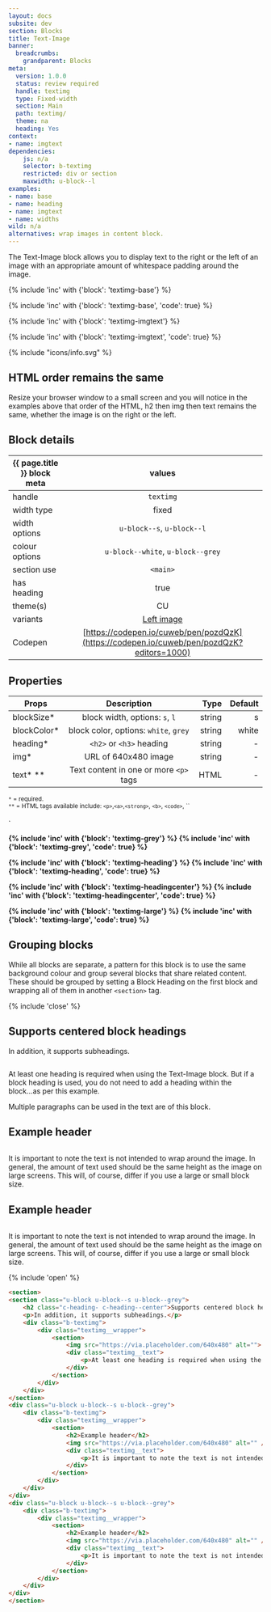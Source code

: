 ```yaml
---
layout: docs
subsite: dev
section: Blocks
title: Text-Image
banner:
  breadcrumbs:
    grandparent: Blocks
meta:
  version: 1.0.0
  status: review required
  handle: textimg
  type: Fixed-width
  section: Main
  path: textimg/
  theme: na
  heading: Yes
context: 
- name: imgtext
dependencies:
    js: n/a
    selector: b-textimg
    restricted: div or section
    maxwidth: u-block--l
examples:
- name: base
- name: heading
- name: imgtext
- name: widths
wild: n/a
alternatives: wrap images in content block.
---
```


The Text-Image block allows you to display text to the right or the left of an image with an appropriate amount of whitespace padding around the image.

{% include 'inc' with {'block': 'textimg-base'} %}

{% include 'inc' with {'block': 'textimg-base', 'code': true} %}

{% include 'inc' with {'block': 'textimg-imgtext'} %}

{% include 'inc' with {'block': 'textimg-imgtext', 'code': true} %}

 <div class="c-alert c-alert--info c-alert--icon u-hide-s">
    {% include "icons/info.svg" %}
    <h2>HTML order remains the same</h2>
    <p>Resize your browser window to a small screen and you will notice in the examples above that order of the HTML, h2 then img then text remains the same, whether the image is on the right or the left.</p>
</div>

## Block details

| {{ page.title }}  block meta   |  values
| --------------| :-------------------------------------:
| handle              | `textimg` 
| width type          | fixed     
| width options       | `u-block--s`, `u-block--l`   
| colour options      | `u-block--white`, `u-block--grey`  
| section use         | `<main>`                                      
| has heading         | true
| theme(s)            | CU
| variants            | <a href="#left-image">Left image</a>
| Codepen             | [https://codepen.io/cuweb/pen/pozdQzK](https://codepen.io/cuweb/pen/pozdQzK?editors=1000)

## Properties

| Props        | Description              | Type  | Default 
| --------------| :-------------------------------------:| -------:| -:|
| blockSize*    | block width, options: `s`, `l`           | string  | s |
| blockColor*   | block color, options: `white`, `grey`           | string  | white | 
| heading*       | `<h2>` or `<h3>` heading | string  | -
| img*       | URL of 640x480 image | string  | -
| text* ** | Text content in one or more `<p>` tags  | HTML | -

<small>`*` = required.</small><br>
<small>`**` = HTML tags available include: `<p>`,`<a>`,`<strong>`, `<b>`, `<code>`, ``<h4>`</small>


{% include 'inc' with {'block': 'textimg-grey'} %}
{% include 'inc' with {'block': 'textimg-grey', 'code': true} %}

{% include 'inc' with {'block': 'textimg-heading'} %}
{% include 'inc' with {'block': 'textimg-heading', 'code': true} %}

{% include 'inc' with {'block': 'textimg-headingcenter'} %}
{% include 'inc' with {'block': 'textimg-headingcenter', 'code': true} %}


{% include 'inc' with {'block': 'textimg-large'} %}
{% include 'inc' with {'block': 'textimg-large', 'code': true} %}

## Grouping blocks

While all blocks are separate, a pattern for this block is to use the same background colour and group several blocks that share related content. These should be grouped by setting a Block Heading on the first block and wrapping all of them in another `<section>` tag.

{% include 'close' %}

<section>
<section class="u-block u-block--s u-block--grey">
    <h2 class="c-heading- c-heading--center">Supports centered block headings</h2>
    <p>In addition, it supports subheadings.</p>
    <div class="b-textimg">
        <div class="textimg__wrapper">
            <section>
                <img src="https://via.placeholder.com/640x480" alt="">
                <div class="textimg__text">
                    <p>At least one heading is required when using the Text-Image block. But if a block heading is used, you do not need to add a heading within the block...as per this example.</p><p>Multiple paragraphs can be used in the text are of this block.</p>
                </div>
            </section>
        </div>
    </div>
</section>
<div class="u-block u-block--s u-block--grey">
    <div class="b-textimg">
        <div class="textimg__wrapper">
            <section>
                <h2>Example header</h2>
                <img src="https://via.placeholder.com/640x480" alt="" />
                <div class="textimg__text">
                    <p>It is important to note the text is not intended to wrap around the image. In general, the amount of text used should be the same height as the image on large screens. This will, of course, differ if you use a large or small block size.</p>
                </div>
            </section>
        </div>
    </div>
</div>
<div class="u-block u-block--s u-block--grey">
    <div class="b-textimg">
        <div class="textimg__wrapper">
            <section>
                <h2>Example header</h2>
                <img src="https://via.placeholder.com/640x480" alt="" />
                <div class="textimg__text">
                    <p>It is important to note the text is not intended to wrap around the image. In general, the amount of text used should be the same height as the image on large screens. This will, of course, differ if you use a large or small block size.</p>
                </div>
            </section>
        </div>
    </div>
</div>
</section>

{% include 'open' %}

```html
<section>
<section class="u-block u-block--s u-block--grey">
    <h2 class="c-heading- c-heading--center">Supports centered block headings</h2>
    <p>In addition, it supports subheadings.</p>
    <div class="b-textimg">
        <div class="textimg__wrapper">
            <section>
                <img src="https://via.placeholder.com/640x480" alt="">
                <div class="textimg__text">
                    <p>At least one heading is required when using the Text-Image block. But if a block heading is used, you do not need to add a heading within the block...as per this example.</p><p>Multiple paragraphs can be used in the text are of this block.</p>
                </div>
            </section>
        </div>
    </div>
</section>
<div class="u-block u-block--s u-block--grey">
    <div class="b-textimg">
        <div class="textimg__wrapper">
            <section>
                <h2>Example header</h2>
                <img src="https://via.placeholder.com/640x480" alt="" />
                <div class="textimg__text">
                    <p>It is important to note the text is not intended to wrap around the image. In general, the amount of text used should be the same height as the image on large screens. This will, of course, differ if you use a large or small block size.</p>
                </div>
            </section>
        </div>
    </div>
</div>
<div class="u-block u-block--s u-block--grey">
    <div class="b-textimg">
        <div class="textimg__wrapper">
            <section>
                <h2>Example header</h2>
                <img src="https://via.placeholder.com/640x480" alt="" />
                <div class="textimg__text">
                    <p>It is important to note the text is not intended to wrap around the image. In general, the amount of text used should be the same height as the image on large screens. This will, of course, differ if you use a large or small block size.</p>
                </div>
            </section>
        </div>
    </div>
</div>
</section>
```
